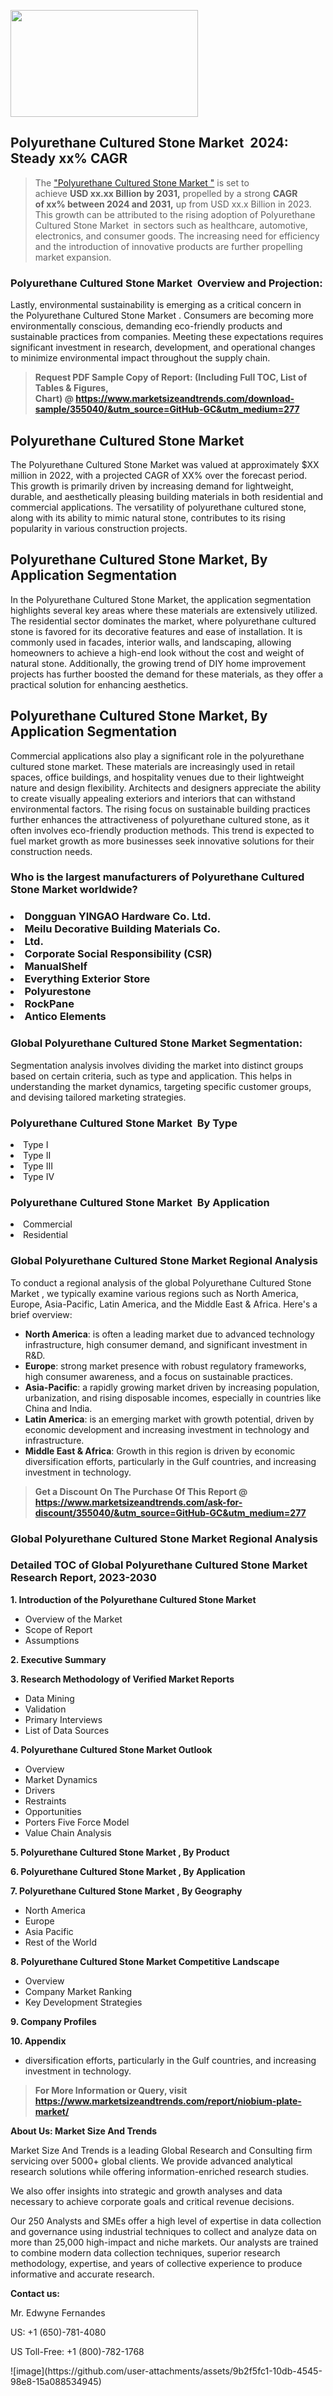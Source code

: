<p><img class="alignnone size-medium wp-image-20088" src="https://ffe5etoiles.com/wp-content/uploads/2024/12/MST1-300x171.png" alt="" width="300" height="171" /></p><h2 id="ember46" class="ember-view reader-text-block__heading-2">Polyurethane Cultured Stone Market &nbsp;2024: Steady&nbsp;xx% CAGR</h2><blockquote id="ember47" class="ember-view reader-text-block__blockquote">The&nbsp;<a class="app-aware-link " href="https://www.marketsizeandtrends.com/download-sample/355040/&utm_source=GitHub-GC&utm_medium=277" target="_blank" data-test-app-aware-link="">"Polyurethane Cultured Stone Market "</a>&nbsp;is set to achieve&nbsp;<strong>USD&nbsp;xx.xx&nbsp;Billion by 2031,</strong>&nbsp;propelled by a strong&nbsp;<strong>CAGR of&nbsp;xx% between 2024 and 2031,</strong>&nbsp;up from USD xx.x Billion in 2023. This growth can be attributed to the rising adoption of&nbsp;Polyurethane Cultured Stone Market &nbsp;in sectors such as healthcare, automotive, electronics, and consumer goods. The increasing need for efficiency and the introduction of innovative products are further propelling market expansion.</blockquote><h3 id="ember48" class="ember-view reader-text-block__heading-3">Polyurethane Cultured Stone Market &nbsp;Overview and Projection:</h3><p id="ember49" class="ember-view reader-text-block__paragraph">Lastly, environmental sustainability is emerging as a critical concern in the&nbsp;Polyurethane Cultured Stone Market . Consumers are becoming more environmentally conscious, demanding eco-friendly products and sustainable practices from companies. Meeting these expectations requires significant investment in research, development, and operational changes to minimize environmental impact throughout the supply chain.</p><blockquote id="ember50" class="ember-view reader-text-block__blockquote"><strong>Request PDF Sample Copy of Report: (Including Full TOC, List of Tables &amp; Figures, Chart)&nbsp;@&nbsp;<strong><a href="https://www.marketsizeandtrends.com/download-sample/355040/&utm_source=GitHub-GC&utm_medium=277" target="_blank">https://www.marketsizeandtrends.com/download-sample/355040/&utm_source=GitHub-GC&utm_medium=277</a></strong></strong></blockquote><h3 class=""> <h2>Polyurethane Cultured Stone Market</h2><p>The Polyurethane Cultured Stone Market was valued at approximately $XX million in 2022, with a projected CAGR of XX% over the forecast period. This growth is primarily driven by increasing demand for lightweight, durable, and aesthetically pleasing building materials in both residential and commercial applications. The versatility of polyurethane cultured stone, along with its ability to mimic natural stone, contributes to its rising popularity in various construction projects.</p><h2>Polyurethane Cultured Stone Market, By Application Segmentation</h2><p>In the Polyurethane Cultured Stone Market, the application segmentation highlights several key areas where these materials are extensively utilized. The residential sector dominates the market, where polyurethane cultured stone is favored for its decorative features and ease of installation. It is commonly used in facades, interior walls, and landscaping, allowing homeowners to achieve a high-end look without the cost and weight of natural stone. Additionally, the growing trend of DIY home improvement projects has further boosted the demand for these materials, as they offer a practical solution for enhancing aesthetics.</p><h2>Polyurethane Cultured Stone Market, By Application Segmentation</h2><p>Commercial applications also play a significant role in the polyurethane cultured stone market. These materials are increasingly used in retail spaces, office buildings, and hospitality venues due to their lightweight nature and design flexibility. Architects and designers appreciate the ability to create visually appealing exteriors and interiors that can withstand environmental factors. The rising focus on sustainable building practices further enhances the attractiveness of polyurethane cultured stone, as it often involves eco-friendly production methods. This trend is expected to fuel market growth as more businesses seek innovative solutions for their construction needs.</p></h3><h3 id="" class="">Who is the largest manufacturers of&nbsp;Polyurethane Cultured Stone Market  worldwide?</h3><h3 class=""></Li><Li>Dongguan YINGAO Hardware Co. Ltd.</Li><Li> Meilu Decorative Building Materials Co.</Li><Li> Ltd.</Li><Li> Corporate Social Responsibility (CSR)</Li><Li> ManualShelf</Li><Li> Everything Exterior Store</Li><Li> Polyurestone</Li><Li> RockPane</Li><Li> Antico Elements</h3><h3 id="ember53" class="ember-view reader-text-block__heading-3">Global&nbsp;Polyurethane Cultured Stone Market  Segmentation:</h3><p id="ember54" class="ember-view reader-text-block__paragraph">Segmentation analysis involves dividing the market into distinct groups based on certain criteria, such as type and application. This helps in understanding the market dynamics, targeting specific customer groups, and devising tailored marketing strategies.</p><h3 id="" class="">Polyurethane Cultured Stone Market &nbsp;By Type</h3><p></Li><Li>Type I</Li><Li> Type II</Li><Li> Type III</Li><Li> Type IV</p><h3 id="" class="">Polyurethane Cultured Stone Market &nbsp;By Application</h3><p class=""></Li><Li>Commercial</Li><Li> Residential</p><h3 id="ember62" class="ember-view reader-text-block__heading-3">Global Polyurethane Cultured Stone Market  Regional Analysis</h3><p id="ember63" class="ember-view reader-text-block__paragraph">To conduct a regional analysis of the global Polyurethane Cultured Stone Market , we typically examine various regions such as North America, Europe, Asia-Pacific, Latin America, and the Middle East &amp; Africa. Here's a brief overview:</p><ul><li><strong>North America</strong>: is often a leading market due to advanced technology infrastructure, high consumer demand, and significant investment in R&amp;D.</li><li><strong>Europe</strong>: strong market presence with robust regulatory frameworks, high consumer awareness, and a focus on sustainable practices.</li><li><strong>Asia-Pacific</strong>: a rapidly growing market driven by increasing population, urbanization, and rising disposable incomes, especially in countries like China and India.</li><li><strong>Latin America</strong>: is an emerging market with growth potential, driven by economic development and increasing investment in technology and infrastructure.</li><li><strong>Middle East &amp; Africa</strong>: Growth in this region is driven by economic diversification efforts, particularly in the Gulf countries, and increasing investment in technology.</li></ul><blockquote id="ember61" class="ember-view reader-text-block__blockquote"><strong>Get a Discount On The Purchase Of This Report @ <strong><a href="https://html-cleaner.com/" target="">https://www.marketsizeandtrends.com/ask-for-discount/355040/&utm_source=GitHub-GC&utm_medium=277</a></strong></strong></blockquote><h3 id="ember62" class="ember-view reader-text-block__heading-3">Global Polyurethane Cultured Stone Market  Regional Analysis</h3><h3 id="" class="">Detailed TOC of Global Polyurethane Cultured Stone Market  Research Report, 2023-2030</h3><p id="" class=""><strong>1. Introduction of the Polyurethane Cultured Stone Market </strong></p><ul><li>Overview of the Market</li><li>Scope of Report</li><li>Assumptions</li></ul><p id="" class=""><strong>2. Executive Summary</strong></p><p id="" class=""><strong>3. Research Methodology of Verified Market Reports</strong></p><ul><li>Data Mining</li><li>Validation</li><li>Primary Interviews</li><li>List of Data Sources</li></ul><p id="" class=""><strong>4. Polyurethane Cultured Stone Market  Outlook</strong></p><ul><li>Overview</li><li>Market Dynamics</li><li>Drivers</li><li>Restraints</li><li>Opportunities</li><li>Porters Five Force Model</li><li>Value Chain Analysis</li></ul><p id="" class=""><strong>5. Polyurethane Cultured Stone Market , By Product</strong></p><p id="" class=""><strong>6. Polyurethane Cultured Stone Market , By Application</strong></p><p id="" class=""><strong>7. Polyurethane Cultured Stone Market , By Geography</strong></p><ul><li>North America</li><li>Europe</li><li>Asia Pacific</li><li>Rest of the World</li></ul><p id="" class=""><strong>8. Polyurethane Cultured Stone Market  Competitive Landscape</strong></p><ul><li>Overview</li><li>Company Market Ranking</li><li>Key Development Strategies</li></ul><p id="" class=""><strong>9. Company Profiles</strong></p><p id="" class=""><strong>10. Appendix</strong></p><ul><li>diversification efforts, particularly in the Gulf countries, and increasing investment in technology.</li></ul><blockquote id="ember65" class="ember-view reader-text-block__blockquote"><strong>For More Information or Query, visit <strong><strong><a href="https://html-cleaner.com/" target="">https://www.marketsizeandtrends.com/report/niobium-plate-market/</a></strong></strong></strong></blockquote><p id="" class=""><strong>About Us: Market Size And Trends</strong></p><p id="" class="">Market Size And Trends is a leading Global Research and Consulting firm servicing over 5000+ global clients. We provide advanced analytical research solutions while offering information-enriched research studies.</p><p id="" class="">We also offer insights into strategic and growth analyses and data necessary to achieve corporate goals and critical revenue decisions.</p><p id="" class="">Our 250 Analysts and SMEs offer a high level of expertise in data collection and governance using industrial techniques to collect and analyze data on more than 25,000 high-impact and niche markets. Our analysts are trained to combine modern data collection techniques, superior research methodology, expertise, and years of collective experience to produce informative and accurate research.</p><p id="" class=""><strong>Contact us:</strong></p><p id="" class="">Mr. Edwyne Fernandes</p><p id="" class="">US: +1 (650)-781-4080</p><p id="" class="">US Toll-Free: +1 (800)-782-1768</p>
![image](https://github.com/user-attachments/assets/9b2f5fc1-10db-4545-98e8-15a088534945)
